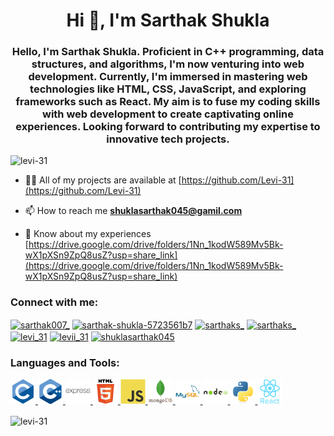 <h1 align="center">Hi 👋, I'm Sarthak Shukla</h1>
<h3 align="center">Hello, I'm Sarthak Shukla. Proficient in C++ programming, data structures, and algorithms, I'm now venturing into web development. Currently, I'm immersed in mastering web technologies like HTML, CSS, JavaScript, and exploring frameworks such as React. My aim is to fuse my coding skills with web development to create captivating online experiences. Looking forward to contributing my expertise to innovative tech projects.</h3>

<p align="left"> <img src="https://komarev.com/ghpvc/?username=levi-31&label=Profile%20views&color=0e75b6&style=flat" alt="levi-31" /> </p>

- 👨‍💻 All of my projects are available at [https://github.com/Levi-31](https://github.com/Levi-31)

- 📫 How to reach me **shuklasarthak045@gamil.com**

- 📄 Know about my experiences [https://drive.google.com/drive/folders/1Nn_1kodW589Mv5Bk-wX1pXSn9ZpQ8usZ?usp=share_link](https://drive.google.com/drive/folders/1Nn_1kodW589Mv5Bk-wX1pXSn9ZpQ8usZ?usp=share_link)

<h3 align="left">Connect with me:</h3>
<p align="left">
<a href="https://twitter.com/sarthak007_" target="blank"><img align="center" src="https://raw.githubusercontent.com/rahuldkjain/github-profile-readme-generator/master/src/images/icons/Social/twitter.svg" alt="sarthak007_" height="30" width="40" /></a>
<a href="https://linkedin.com/in/sarthak-shukla-5723561b7" target="blank"><img align="center" src="https://raw.githubusercontent.com/rahuldkjain/github-profile-readme-generator/master/src/images/icons/Social/linked-in-alt.svg" alt="sarthak-shukla-5723561b7" height="30" width="40" /></a>
<a href="https://instagram.com/sarthaks_" target="blank"><img align="center" src="https://raw.githubusercontent.com/rahuldkjain/github-profile-readme-generator/master/src/images/icons/Social/instagram.svg" alt="sarthaks_" height="30" width="40" /></a>
<a href="https://www.hackerrank.com/sarthaks_" target="blank"><img align="center" src="https://raw.githubusercontent.com/rahuldkjain/github-profile-readme-generator/master/src/images/icons/Social/hackerrank.svg" alt="sarthaks_" height="30" width="40" /></a>
<a href="https://codeforces.com/profile/levi_31" target="blank"><img align="center" src="https://raw.githubusercontent.com/rahuldkjain/github-profile-readme-generator/master/src/images/icons/Social/codeforces.svg" alt="levi_31" height="30" width="40" /></a>
<a href="https://www.leetcode.com/levii_31" target="blank"><img align="center" src="https://raw.githubusercontent.com/rahuldkjain/github-profile-readme-generator/master/src/images/icons/Social/leet-code.svg" alt="levii_31" height="30" width="40" /></a>
<a href="https://auth.geeksforgeeks.org/user/shuklasarthak045" target="blank"><img align="center" src="https://raw.githubusercontent.com/rahuldkjain/github-profile-readme-generator/master/src/images/icons/Social/geeks-for-geeks.svg" alt="shuklasarthak045" height="30" width="40" /></a>
</p>

<h3 align="left">Languages and Tools:</h3>
<p align="left"> <a href="https://www.cprogramming.com/" target="_blank" rel="noreferrer"> <img src="https://raw.githubusercontent.com/devicons/devicon/master/icons/c/c-original.svg" alt="c" width="40" height="40"/> </a> <a href="https://www.w3schools.com/cpp/" target="_blank" rel="noreferrer"> <img src="https://raw.githubusercontent.com/devicons/devicon/master/icons/cplusplus/cplusplus-original.svg" alt="cplusplus" width="40" height="40"/> </a> <a href="https://expressjs.com" target="_blank" rel="noreferrer"> <img src="https://raw.githubusercontent.com/devicons/devicon/master/icons/express/express-original-wordmark.svg" alt="express" width="40" height="40"/> </a> <a href="https://www.w3.org/html/" target="_blank" rel="noreferrer"> <img src="https://raw.githubusercontent.com/devicons/devicon/master/icons/html5/html5-original-wordmark.svg" alt="html5" width="40" height="40"/> </a> <a href="https://developer.mozilla.org/en-US/docs/Web/JavaScript" target="_blank" rel="noreferrer"> <img src="https://raw.githubusercontent.com/devicons/devicon/master/icons/javascript/javascript-original.svg" alt="javascript" width="40" height="40"/> </a> <a href="https://www.mongodb.com/" target="_blank" rel="noreferrer"> <img src="https://raw.githubusercontent.com/devicons/devicon/master/icons/mongodb/mongodb-original-wordmark.svg" alt="mongodb" width="40" height="40"/> </a> <a href="https://www.mysql.com/" target="_blank" rel="noreferrer"> <img src="https://raw.githubusercontent.com/devicons/devicon/master/icons/mysql/mysql-original-wordmark.svg" alt="mysql" width="40" height="40"/> </a> <a href="https://nodejs.org" target="_blank" rel="noreferrer"> <img src="https://raw.githubusercontent.com/devicons/devicon/master/icons/nodejs/nodejs-original-wordmark.svg" alt="nodejs" width="40" height="40"/> </a> <a href="https://www.python.org" target="_blank" rel="noreferrer"> <img src="https://raw.githubusercontent.com/devicons/devicon/master/icons/python/python-original.svg" alt="python" width="40" height="40"/> </a> <a href="https://reactjs.org/" target="_blank" rel="noreferrer"> <img src="https://raw.githubusercontent.com/devicons/devicon/master/icons/react/react-original-wordmark.svg" alt="react" width="40" height="40"/> </a> </p>

<p><img align="center" src="https://github-readme-stats.vercel.app/api/top-langs?username=levi-31&show_icons=true&locale=en&layout=compact" alt="levi-31" /></p>
